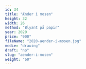 ```yaml
---
id: 34
title: "Ænder i mosen"
height: 32
width: 26
method: "Blyant på papir"
year: 2020
price: "900"
fileName: "2020-aender-i-mosen.jpg"
medie: "drawing"
draft: "no"
slug: "aender-i-mosen"
weight: "60"
---
```

